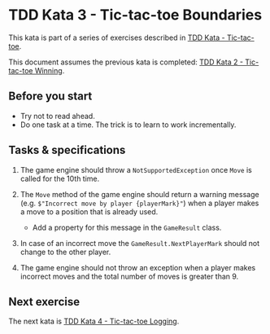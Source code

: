# TDD Kata 3 - Tic-tac-toe Boundaries

This kata is part of a series of exercises described in [TDD Kata - Tic-tac-toe](tdd_kata0.md).

This document assumes the previous kata is completed: [TDD Kata 2 - Tic-tac-toe Winning](tdd_kata2.md).

## Before you start

- Try not to read ahead.
- Do one task at a time. The trick is to learn to work incrementally.

## Tasks & specifications

1.  The game engine should throw a `NotSupportedException` once `Move` is called for the 10th time.

2.  The `Move` method of the game engine should return a warning message (e.g. `$"Incorrect move by player {playerMark}"`) when a player makes a move to a position that is already used.
    - Add a property for this message in the `GameResult` class.

3.  In case of an incorrect move the `GameResult.NextPlayerMark` should not change to the other player.

4.  The game engine should not throw an exception when a player makes incorrect moves and the total number of moves is greater than 9.

## Next exercise

The next kata is [TDD Kata 4 - Tic-tac-toe Logging](tdd_kata4.md).